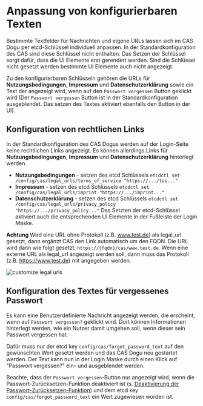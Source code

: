 # Anpassung von konfigurierbaren Texten
Bestimmte Textfelder für Nachrichten und eigene URLs lassen sich im CAS Dogu per etcd-Schlüssel individuell anpassen. 
In der Standardkonfiguration des CAS sind diese Schlüssel nicht enthalten. Das Setzen der Schlüssel sorgt dafür, dass die UI Elemente erst gerendert werden. Sind die Schlüssel nicht gesetzt werden bestimmte UI Elemente auch nicht angezeigt.

Zu den konfigurierbaren Schlüsseln gehören die URLs für **Nutzungsbedingungen**, **Impressum** und **Datenschutzerklärung** sowie ein Text der angezeigt wird, wenn auf den `Passwort vergessen` Button geklickt wird (Der `Passwort vergessen` Button ist in der Standardkonfiguration ausgeblendet. Das setzen des Textes aktiviert ebenfalls den Button in der UI).

## Konfiguration von rechtlichen Links
In der Standardkonfiguration des CAS Dogus werden auf der Login-Seite keine rechtlichen Links angezeigt. Es können allerdings Links für **Nutzungsbedingungen**, **Impressum** und **Datenschutzerklärung** hinterlegt werden.
* **Nutzungsbedingungen** - setzen des etcd Schlüssels `etcdctl set /config/cas/legal_urls/terms_of_service "https://.../tos..."`
* **Impressum** - setzen des etcd Schlüssels `etcdctl set /config/cas/legal_urls/imprint "https://.../imprint..."`
* **Datenschutzerklärung** - setzen des etcd Schlüssels `etcdctl set /config/cas/legal_urls/privacy_policy "https://.../privacy_policy..."`
Das Setzten der etcd-Schlüssel aktiviert auch die entsprechenden UI Elemente in der Fußleiste der Login Maske.

**Achtung**
Wird eine URL ohne Protokoll (z.B. www.test.de) als legal_url gesetzt, dann ergänzt CAS den Link automatisch um den FQDN. Die URL wird dann wie folgt gesetzt:
```https://{fqdn}/cas/www.test.de```.
Wenn eine externe URL als legal_url angezeigt werden soll, dann muss das Protokoll (z.B. https://www.test.de) mit angegeben werden.

![customize legal urls](figures/legal_urls_de.png)


## Konfiguration des Textes für vergessenes Passwort

Es kann eine Benutzerdefinierte Nachricht angezeigt werden, die erscheint, 
wenn auf `Passwort vergessen?` geklickt wird. Dort können Informationen hinterlegt 
werden, wie ein Nutzer damit umgehen soll, wenn dieser sein Passwort vergessen hat.

Dafür muss nur der etcd key `config/cas/forgot_password_text` auf den gewünschten Wert
gesetzt werden und das CAS Dogu neu gestartet werden. Der Text kann nun in der Login Maske
durch einen Klick auf "Passwort vergessen?" ein- und ausgeblendet werden.

Beachte, dass der `Passwort vergessen`-Button nur angezeigt wird, wenn die Passwort-Zurücksetzen-Funktion deaktiviert ist 
(s. [Deaktivierung der Passwort-Zurücksetzen-Funktion](password-management_de.md#deaktivierung-der-passwort-zurücksetzen-funktion))
und dem etcd key `config/cas/forgot_password_text` ein Wert zugewiesen worden ist.